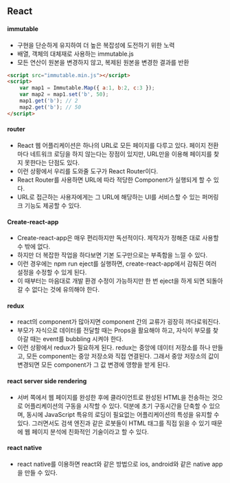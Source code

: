## React

#### immutable

* 구현을 단순하게 유지하여 더 높은 복잡성에 도전하기 위한 노력
* 배열, 객체의 대체재로 사용하는 immutable.js 
* 모든 연산이 원본을 변경하지 않고, 복제된 원본을 변경한 결과를 반환

```html
<script src="immutable.min.js"></script>
<script>
	var map1 = Immutable.Map({ a:1, b:2, c:3 });
    var map2 = map1.set('b', 50);
    map1.get('b'); // 2
    map2.get('b'); // 50
</script>
```



#### router

+ React 웹 어플리케이션은 하나의 URL로 모든 페이지를 다루고 있다. 페이지 전환마다 네트워크 로딩을 하지 않는다는 장점이 있지만, URL만을 이용해 페이지를 찾지 못한다는 단점도 있다.
+ 이런 상황에서 우리를 도와줄 도구가 React Router이다. 
+ React Router를 사용하면 URL에 따라 적당한 Component가 실행되게 할 수 있다.
+ URL로 접근하는 사용자에게는 그 URL에 해당하는 UI를 서비스할 수 있는 퍼머링크 기능도 제공할 수 있다.



#### Create-react-app

+ Create-react-app은 매우 편리하지만 독선적이다. 제작자가 정해준 대로 사용할 수 밖에 없다.
+ 하지만 더 복잡한 작업을 하다보면 기본 도구만으로는 부족함을 느낄 수 있다.
+ 이런 경우에는 npm run eject를  실행하면, create-react-app에서 감춰진 여러 설정을 수정할 수 있게 된다.
+ 이 때부터는 마음대로 개발 환경 수정이 가능하지만 한 번 eject을 하게 되면 되돌아갈 수 없다는 것에 유의해야 한다.



#### redux

+ react의 component가 많아지면 component 간의 교류가 굉장히 까다로워진다.
+ 부모가 자식으로 데이터를 전달할 때는 Props을 활요해야 하고, 자식이 부모를 찾아갈 때는 event를 bubbling 시켜야 한다.
+ 이런 상황에서 redux가 필요하게 된다. redux는 중앙에 데이터 저장소를 하나 만들고, 모든 component는 중앙 저장소와 직접 연결된다. 그래서 중앙 저장소의 값이 변경되면 모든 component가 그 값 변경에 영향을 받게 된다.



#### react server side rendering

* 서버 쪽에서 웹 페이지를 완성한 후에 클라이언트로 완성된 HTML을 전송하는 것으로 어플리케이션의 구동을 시작할 수 있다. 덕분에 초기 구동시간을 단축할 수 있으며, 동시에 JavaScript 특유의 로딩이 필요없는 어플리케이션의 특성을 유지할 수 있다. 그러면서도 검색 엔진과 같은 로봇들이 HTML 태그를 직접 읽을 수 있기 때문에 웹 페이지 분석에 친화적인 기술이라고 할 수 있다.



#### react native

+ react native를 이용하면 react와 같은 방법으로 ios, android와 같은 native app을 만들 수 있다. 

